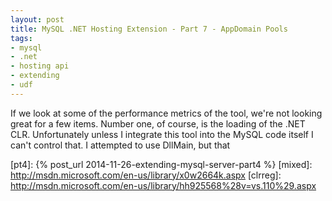 ```yaml
--- 
layout: post
title: MySQL .NET Hosting Extension - Part 7 - AppDomain Pools
tags:
- mysql
- .net
- hosting api
- extending
- udf
---
```

If we look at some of the performance metrics of the tool, we're not looking great for a few items. Number one, of course, is the loading of the .NET CLR. Unfortunately unless I integrate this tool into the MySQL code itself I can't control that. I attempted to use DllMain, but that 

[hosting]: http://msdn.microsoft.com/en-us/library/ms404385(v=vs.110).aspx
[cpp]: https://github.com/jldgit/mysql_udf_dotnet/blob/master/clr_host/ClrHost.cpp
[udf]: https://github.com/jldgit/mysql_udf_dotnet/blob/master/mysql_udf.c
[ARGS]: http://dev.mysql.com/doc/refman/5.0/en/udf-arguments.html
[adm]: http://www.microsoft.com/en-us/download/details.aspx?id=7325
[ccom]: http://msdn.microsoft.com/en-us/library/9e31say1.aspx
[custombook]: http://www.amazon.com/gp/product/0735619883/
[stevep]: http://blogs.msdn.com/b/stevenpr/
[exeflag]: http://msdn.microsoft.com/en-us/library/system.security.permissions.securitypermissionflag%28v=vs.110%29.aspx
[asmload]: http://msdn.microsoft.com/en-us/library/ky3942xh(v=vs.110).aspx
[adsetup]: http://msdn.microsoft.com/en-us/library/system.appdomainsetup%28v=vs.110%29.aspx
[asmloading]: http://msdn.microsoft.com/en-us/library/yx7xezcf%28v=vs.110%29.aspx
[hap]: http://msdn.microsoft.com/en-us/library/system.security.permissions.hostprotectionattribute(v=vs.110).aspx
[cas]: http://msdn.microsoft.com/en-us/library/c5tk9z76(v=vs.110).aspx
[pt4]: {% post_url 2014-11-26-extending-mysql-server-part4 %}
[mixed]: http://msdn.microsoft.com/en-us/library/x0w2664k.aspx
[clrreg]: http://msdn.microsoft.com/en-us/library/hh925568%28v=vs.110%29.aspx